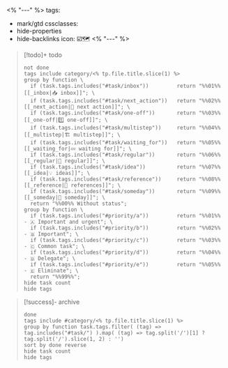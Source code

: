 <% "---" %>
tags:
  - mark/gtd
cssclasses:
  - hide-properties
  - hide-backlinks
icon: ☑️🗺️
<% "---" %>

> [!todo]+ todo
>
> ```tasks
> not done
> tags include category/<% tp.file.title.slice(1) %>
> group by function \
>   if (task.tags.includes("#task/inbox"))         return "%%01%% [[_inbox|📥 inbox]]"; \
>   if (task.tags.includes("#task/next_action"))   return "%%02%% [[_next_action|🚀 next action]]"; \
>   if (task.tags.includes("#task/one-off"))       return "%%03%% [[_one-off|1️⃣ one-off]]"; \
>   if (task.tags.includes("#task/multistep"))     return "%%04%% [[_multistep|🏗 multistep]]"; \
>   if (task.tags.includes("#task/waiting_for"))   return "%%05%% [[_waiting_for|💤 waiting for]]"; \
>   if (task.tags.includes("#task/regular"))       return "%%06%% [[_regular|🔁 regular]]"; \
>   if (task.tags.includes("#task/idea"))          return "%%07%% [[_idea|💡 ideas]]"; \
>   if (task.tags.includes("#task/reference"))     return "%%08%% [[_reference|🔗 references]]"; \
>   if (task.tags.includes("#task/someday"))       return "%%09%% [[_someday|🤷 someday]]"; \
>   return "%%00%% Without status";
> group by function \
>   if (task.tags.includes("#priority/a"))         return "%%01%% - 🇦 Important and urgent"; \
>   if (task.tags.includes("#priority/b"))         return "%%02%% - 🇧 Important"; \
>   if (task.tags.includes("#priority/c"))         return "%%03%% - 🇨 Сommon task"; \
>   if (task.tags.includes("#priority/d"))         return "%%04%% - 🇩 Delegate"; \
>   if (task.tags.includes("#priority/e"))         return "%%05%% - 🇪 Eliminate"; \
>   return "%%99%%";
> hide task count
> hide tags
> ```

> [!success]- archive
>
> ```tasks
> done
> tags include #category/<% tp.file.title.slice(1) %>
> group by function task.tags.filter( (tag) => tag.includes("#task/") ).map( (tag) => tag.split('/')[1] ? tag.split('/').slice(1, 2) : '')
> sort by done reverse
> hide task count
> hide tags
> ```
